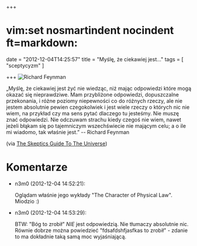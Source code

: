 +++
# vim:set nosmartindent nocindent ft=markdown:
date = "2012-12-04T14:25:57"
title = "Myślę, że ciekawiej jest..."
tags = [ "sceptycyzm" ]

+++
![Richard Feynman](http://media.blizinski.pl/images/blog/2012/Richard_Feynman.jpg)

<!--more-->

„Myślę, że ciekawiej jest żyć nie wiedząc, niż mając odpowiedzi które mogą
okazać się nieprawdziwe. Mam przybliżone odpowiedzi, dopuszczalne przekonania,
i różne poziomy niepewności co do różnych rzeczy, ale nie jestem absolutnie
pewien czegokolwiek i jest wiele rzeczy o których nic nie wiem, na przykład czy
ma sens pytać dlaczego tu jesteśmy. Nie muszę znać odpowiedzi. Nie odczuwam
strachu kiedy czegoś nie wiem, nawet jeżeli błąkam się po tajemniczym
wszechświecie nie mającym celu; a o ile mi wiadomo, tak właśnie jest.” --
Richard Feynman

(via [The Skeptics Guide To The Universe](http://www.theskepticsguide.org/archive/podcastinfo.aspx?mid=1&pid=385))

# Komentarze

* n3m0 (2012-12-04 14:52:21): <p>Oglądam właśnie jego wykłady "The Character of
  Physical Law". Miodzio :)</p>
* n3m0 (2012-12-04 14:53:29): <p>BTW: "Bóg to zrobił" <em>NIE</em> jest
  odpowiedzią. Nie tłumaczy absolutnie nic. Równie dobrze można powiedzieć
  "fdsafdshfjasfkas to zrobił" - zdanie to ma dokładnie taką samą moc
  wyjaśniającą.</p>
